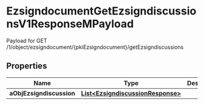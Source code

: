 

# EzsigndocumentGetEzsigndiscussionsV1ResponseMPayload

Payload for GET /1/object/ezsigndocument/{pkiEzsigndocument}/getEzsigndiscussions

## Properties

| Name | Type | Description | Notes |
|------------ | ------------- | ------------- | -------------|
|**aObjEzsigndiscussion** | [**List&lt;EzsigndiscussionResponse&gt;**](EzsigndiscussionResponse.md) |  |  |



